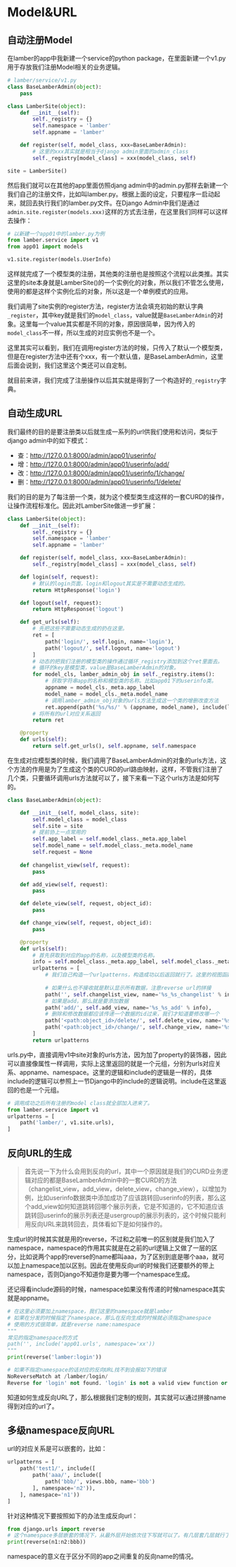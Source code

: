 # Model&URL

## 自动注册Model

在lamber的app中我新建一个service的python package，在里面新建一个v1.py用于存放我们注册Model相关的业务逻辑。

```python
# lamber/service/v1.py
class BaseLamberAdmin(object):
    pass

class LamberSite(object):
    def __init__(self):
        self._registry = {}
        self.namespace = 'lamber'
        self.appname = 'lamber'

    def register(self, model_class, xxx=BaseLamberAdmin):
        # 这里的xxx其实就是相当于django admin里面的admin_class
        self._registry[model_class] = xxx(model_class, self)

site = LamberSite()
```

然后我们就可以在其他的app里面仿照djang admin中的admin.py那样去新建一个我们自己的注册文件，比如叫lamber.py。根据上面的设定，只要程序一启动起来，就回去执行我们的lamber.py文件。在Django Admin中我们是通过`admin.site.register(models.xxx)`这样的方式去注册，在这里我们同样可以这样去操作：

```python
# 以新建一个app01中的lamber.py为例
from lamber.service import v1
from app01 import models

v1.site.register(models.UserInfo)
```

这样就完成了一个模型类的注册，其他类的注册也是按照这个流程以此类推。其实这里的site本身就是LamberSite()的一个实例化的对象，所以我们不管怎么使用，使用的都是这样个实例化后的对象，所以这是一个单例模式的应用。

我们调用了site实例的register方法，register方法会填充初始的默认字典`_register`，其中key就是我们的`model_class`，value就是`BaseLamberAdmin`的对象。这里每一个value其实都是不同的对象，原因很简单，因为传入的`model_class`不一样，所以生成的对应实例也不是一个。

这里其实可以看到，我们在调用register方法的时候，只传入了默认一个模型类，但是在register方法中还有个xxx，有一个默认值，是BaseLamberAdmin，这里后面会说到，我们这里这个类还可以自定制。

就目前来讲，我们完成了注册操作以后其实就是得到了一个构造好的`_registry`字典。

## 自动生成URL

我们最终的目的是要注册类以后就生成一系列的url供我们使用和访问，类似于django admin中的如下模式：

- 查：http://127.0.0.1:8000/admin/app01/userinfo/
- 增：http://127.0.0.1:8000/admin/app01/userinfo/add/
- 改：http://127.0.0.1:8000/admin/app01/userinfo/1/change/
- 删：http://127.0.0.1:8000/admin/app01/userinfo/1/delete/

我们的目的是为了每注册一个类，就为这个模型类生成这样的一套CURD的操作，让操作流程标准化。因此对LamberSite做进一步扩展：

```python
class LamberSite(object):
    def __init__(self):
        self._registry = {}
        self.namespace = 'lamber'
        self.appname = 'lamber'

    def register(self, model_class, xxx=BaseLamberAdmin):
        self._registry[model_class] = xxx(model_class, self)

    def login(self, request):
        # 默认的login页面，login和logout其实是不需要动态生成的。
        return HttpResponse('login')

    def logout(self, request):
        return HttpResponse('logout')

    def get_urls(self):
        # 先把这些不需要动态生成的扔在这里。
        ret = [
            path('login/', self.login, name='login'),
            path('logout/', self.logout, name='logout')
        ]
		# 动态的把我们注册的模型类的操作通过循环_registry添加到这个ret里面去。
        # 循环的key是模型类，value是BaseLamberAdmin的对象。
        for model_cls, lamber_admin_obj in self._registry.items():
            # 获取字符串app的名称和模型类的名称。比如app01下的userinfo类。
            appname = model_cls._meta.app_label
            model_name = model_cls._meta.model_name
            # 调用lamber_admin_obj对象的urls方法生成这一个类的增删改查方法
            ret.append(path('%s/%s/' % (appname, model_name), include(lamber_admin_obj.urls),))
		# 将所有的url对应关系返回
        return ret

    @property
    def urls(self):
        return self.get_urls(), self.appname, self.namespace
```

在生成对应模型类的时候，我们调用了BaseLamberAdmin的对象的urls方法，这个方法的作用是为了生成这个类的CURD的url路由映射，这样，不管我们注册了几个类，只要循环调用urls方法就可以了，接下来看一下这个urls方法是如何写的。

```python
class BaseLamberAdmin(object):

    def __init__(self, model_class, site):
        self.model_class = model_class
        self.site = site
        # 提前协上一点常用的
        self.app_label = self.model_class._meta.app_label
        self.model_name = self.model_class._meta.model_name
        self.request = None
        
    def changelist_view(self, request):
        pass

    def add_view(self, request):
        pass

    def delete_view(self, request, object_id):
		pass

    def change_view(self, request, object_id):
        pass

    @property
    def urls(self):
        # 首先获取到对应的app的名称，以及模型类的名称。
        info = self.model_class._meta.app_label, self.model_class._meta.model_name
        urlpatterns = [
            # 我们自己构造一个urlpatterns，构造成功以后返回就行了。这里的视图函数我们后续慢慢补充
            
            # 如果什么也不接收就是默认显示所有数据，注意reverse url的拼接
            path('', self.changelist_view, name='%s_%s_changelist' % info),
            # 如果是add，那么就是要添加数据
            path('add/', self.add_view, name='%s_%s_add' % info),
            # 删除和修改数据都应该传递一个数据的id过来，我们才知道要修改哪一个
            path('<path:object_id>/delete/', self.delete_view, name='%s_%s_delete' % info),
            path('<path:object_id>/change/', self.change_view, name='%s_%s_change' % info),
        ]
        return urlpatterns
```

urls.py中，直接调用v1中site对象的urls方法，因为加了property的装饰器，因此可以直接像属性一样调用，实际上这里返回的就是一个元组，分别为urls对应关系、appname、namespace。这里的逻辑和include的逻辑是一样的，具体include的逻辑可以参照上一节Django中的include的逻辑说明。include在这里返回的也是一个元组。

```python
# 调用成功之后所有注册的model class就全部加入进来了。
from lamber.service import v1
urlpatterns = [
    path('lamber/', v1.site.urls),
]
```

## 反向URL的生成

> 首先说一下为什么会用到反向的url，其中一个原因就是我们的CURD业务逻辑对应的都是BaseLamberAdmin中的一套CURD的方法（changelist_view，add_view，delete_view，change_view），以增加为例，比如userinfo数据类中添加成功了应该跳转回userinfo的列表，那么这个add_view如何知道跳转回哪个展示列表，它是不知道的，它不知道应该跳转回userinfo的展示列表还是usergroup的展示列表的，这个时候只能利用反向URL来跳转回去，具体看如下是如何操作的。

生成url的时候其实就是用的reverse，不过和之前唯一的区别就是我们加入了namespace，namespace的作用其实就是在之前的url逻辑上又做了一层的区分，比如说两个app的reverse的name都叫aaa，为了区别到底是哪个aaa，就可以加上namespace加以区别。因此在使用反向url的时候我们还要额外的带上namespace，否则Django不知道你是要为哪一个namespace生成。

还记得看include源码的时候，namespace如果没有传递的时候namespace其实就是appname。

```python
# 在这里必须要加上namespace，我们这里的namespace就是lamber
# 如果在分发的时候指定了namespace，那么在反向生成的时候就必须指定namespace
# 使用的方式很简单，就是reverse name:namespace
"""
常见的指定namespace的方式
path('', include('app01.urls', namespace='xx'))
"""
print(reverse('lamber:login'))

# 如果不指定namespace的话对应的反向URL找不到会报如下的错误
NoReverseMatch at /lamber/login/
Reverse for 'login' not found. 'login' is not a valid view function or pattern name.
```

知道如何生成反向URL了，那么根据我们定制的规则，其实就可以通过拼接name得到对应的url了。

## 多级namespace反向URL

url的对应关系是可以嵌套的，比如：

```python
urlpatterns = [
    path('test1/', include([
        path('aaa/', include([
            path('bbb/', views.bbb, name='bbb')
        ], namespace='n2')),
    ], namespace='n1'))
]
```

针对这种情况下要按照如下的办法生成反向url：

```python
from django.urls import reverse
# 这个namespace多层嵌套的情况下，从最外层开始依次往下写就可以了。有几层套几层就行了。
print(reverse(n1:n2:bbb))
```

namespace的意义在于区分不同的app之间重复的反向name的情况。